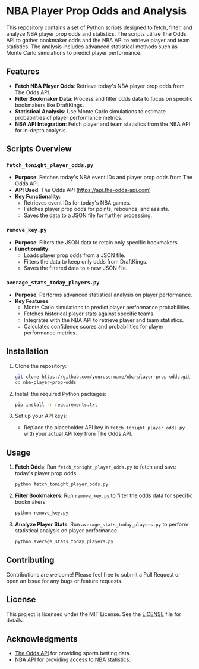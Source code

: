 # NBA Player Prop Odds and Analysis

This repository contains a set of Python scripts designed to fetch, filter, and analyze NBA player prop odds and statistics. The scripts utilize The Odds API to gather bookmaker odds and the NBA API to retrieve player and team statistics. The analysis includes advanced statistical methods such as Monte Carlo simulations to predict player performance.

## Features

- **Fetch NBA Player Odds**: Retrieve today's NBA player prop odds from The Odds API.
- **Filter Bookmaker Data**: Process and filter odds data to focus on specific bookmakers like DraftKings.
- **Statistical Analysis**: Use Monte Carlo simulations to estimate probabilities of player performance metrics.
- **NBA API Integration**: Fetch player and team statistics from the NBA API for in-depth analysis.

## Scripts Overview

### `fetch_tonight_player_odds.py`

- **Purpose**: Fetches today's NBA event IDs and player prop odds from The Odds API.
- **API Used**: The Odds API (https://api.the-odds-api.com)
- **Key Functionality**:
  - Retrieves event IDs for today's NBA games.
  - Fetches player prop odds for points, rebounds, and assists.
  - Saves the data to a JSON file for further processing.

### `remove_key.py`

- **Purpose**: Filters the JSON data to retain only specific bookmakers.
- **Functionality**:
  - Loads player prop odds from a JSON file.
  - Filters the data to keep only odds from DraftKings.
  - Saves the filtered data to a new JSON file.

### `average_stats_today_players.py`

- **Purpose**: Performs advanced statistical analysis on player performance.
- **Key Features**:
  - Monte Carlo simulations to predict player performance probabilities.
  - Fetches historical player stats against specific teams.
  - Integrates with the NBA API to retrieve player and team statistics.
  - Calculates confidence scores and probabilities for player performance metrics.

## Installation

1. Clone the repository:
   ```bash
   git clone https://github.com/yourusername/nba-player-prop-odds.git
   cd nba-player-prop-odds
   ```

2. Install the required Python packages:
   ```bash
   pip install -r requirements.txt
   ```

3. Set up your API keys:
   - Replace the placeholder API key in `fetch_tonight_player_odds.py` with your actual API key from The Odds API.

## Usage

1. **Fetch Odds**: Run `fetch_tonight_player_odds.py` to fetch and save today's player prop odds.
   ```bash
   python fetch_tonight_player_odds.py
   ```

2. **Filter Bookmakers**: Run `remove_key.py` to filter the odds data for specific bookmakers.
   ```bash
   python remove_key.py
   ```

3. **Analyze Player Stats**: Run `average_stats_today_players.py` to perform statistical analysis on player performance.
   ```bash
   python average_stats_today_players.py
   ```

## Contributing

Contributions are welcome! Please feel free to submit a Pull Request or open an Issue for any bugs or feature requests.

## License

This project is licensed under the MIT License. See the [LICENSE](LICENSE) file for details.

## Acknowledgments

- [The Odds API](https://the-odds-api.com) for providing sports betting data.
- [NBA API](https://github.com/swar/nba_api) for providing access to NBA statistics.
